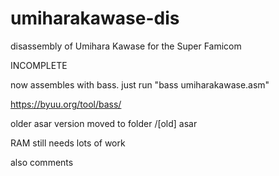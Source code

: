 # umiharakawase-dis
disassembly of Umihara Kawase for the Super Famicom

INCOMPLETE

now assembles with bass. just run "bass umiharakawase.asm"

https://byuu.org/tool/bass/


older asar version moved to folder /[old] asar


RAM still needs lots of work

also comments
